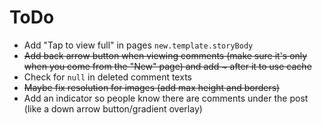 # ToDo
- Add "Tap to view full" in pages `new.template.storyBody`
- ~~Add back arrow button when viewing comments (make sure it's only when you come from the "New" page) and add ~ after it to use cache~~
- Check for `null` in deleted comment texts
- ~~Maybe fix resolution for images (add max height and borders)~~
- Add an indicator so people know there are comments under the post (like a down arrow button/gradient overlay)